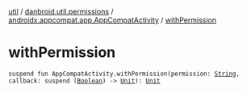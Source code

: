 [util](../../index.md) / [danbroid.util.permissions](../index.md) / [androidx.appcompat.app.AppCompatActivity](index.md) / [withPermission](./with-permission.md)

# withPermission

`suspend fun AppCompatActivity.withPermission(permission: `[`String`](https://kotlinlang.org/api/latest/jvm/stdlib/kotlin/-string/index.html)`, callback: suspend (`[`Boolean`](https://kotlinlang.org/api/latest/jvm/stdlib/kotlin/-boolean/index.html)`) -> `[`Unit`](https://kotlinlang.org/api/latest/jvm/stdlib/kotlin/-unit/index.html)`): `[`Unit`](https://kotlinlang.org/api/latest/jvm/stdlib/kotlin/-unit/index.html)